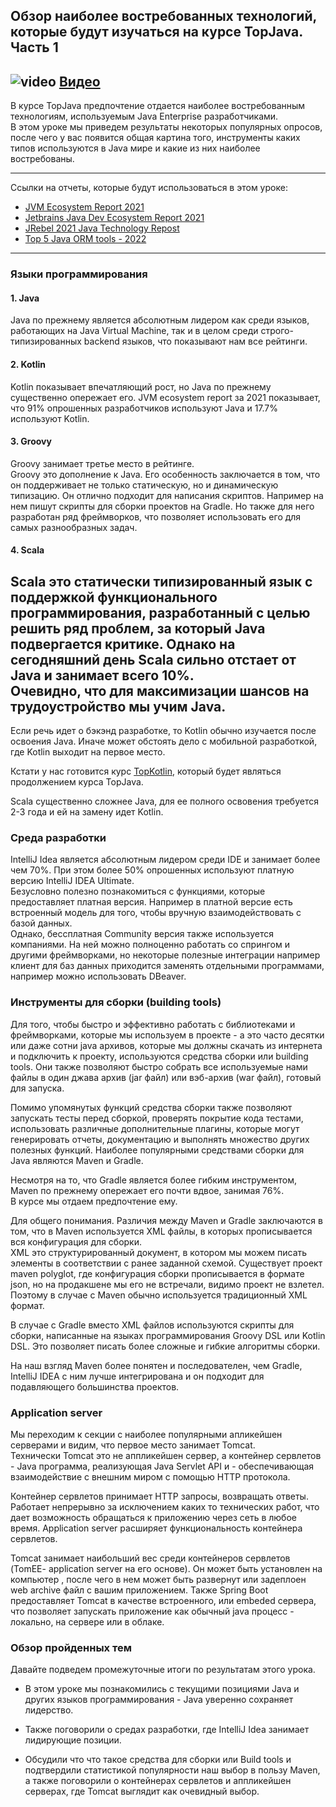 ## Обзор наиболее востребованных технологий, которые будут изучаться на курсе TopJava. Часть 1

## ![video](https://cloud.githubusercontent.com/assets/13649199/13672715/06dbc6ce-e6e7-11e5-81a9-04fbddb9e488.png) [Видео](https://drive.google.com/file/d/1foI_YIiQWM3Q3h928Fj8eqykY4NSx7Yp)

В курсе TopJava предпочтение отдается наиболее востребованным
технологиям, используемым Java Enterprise разработчиками.  
В этом уроке мы приведем результаты некоторых популярных опросов,
после чего у вас появится общая картина того, инструменты каких 
типов используются в Java мире и какие из них наиболее востребованы.  

---

Ссылки на отчеты, которые будут использоваться в этом уроке:

- [JVM Ecosystem Report 2021](https://snyk.io/jvm-ecosystem-report-2021/)
- [Jetbrains Java Dev Ecosystem Report 2021](https://www.jetbrains.com/lp/devecosystem-2021/java/)
- [JRebel 2021 Java Technology Repost](https://www.jrebel.com/blog/2021-java-technology-report)
- [Top 5 Java ORM tools - 2022](https://www.knowledgefactory.net/2021/09/top-java-orm-tools-20XX.html)

---

### Языки программирования

#### 1. Java
Java по прежнему является абсолютным лидером как среди языков, 
работающих на Java Virtual Maсhine, так и в целом среди 
строго-типизированных backend языков, что показывают нам все рейтинги.

#### 2. Kotlin
Kotlin показывает впечатляющий рост, но Java по прежнему 
существенно опережает его. JVM ecosystem report за 2021 показывает, 
что  91% опрошенных разработчиков используют Java и 17.7% используют Kotlin.

#### 3. Groovy
Groovy занимает третье место в рейтинге.   
Groovy это дополнение к Java. Его особенность заключается 
в том, что он поддерживает не только статическую, 
но и динамическую типизацию. Он отлично подходит для 
написания скриптов. Например на нем пишут скрипты для 
сборки проектов на Gradle. Но также для него разработан 
ряд фреймворков, что позволяет использовать его для 
самых разнообразных задач.

#### 4. Scala
Scala это статически типизированный язык с поддержкой 
функционального программирования, разработанный с целью 
решить ряд проблем, за который Java подвергается критике. 
Однако на сегодняшний день Scala сильно отстает от Java 
и занимает всего 10%.   
Очевидно, что для максимизации шансов на трудоустройство мы учим Java.
---
Если речь идет о бэкэнд разработке, то Kotlin обычно изучается 
после освоения Java. Иначе может обстоять дело с мобильной разработкой, 
где Kotlin выходит на первое место. 

Кстати у нас готовится курс [TopKotlin](https://javaops.ru/view/topkotlin), 
который будет являться продолжением курса TopJava.

Scala существенно сложнее Java, для ее полного освовения 
требуется 2-3 года и ей на замену идет Kotlin. 

### Среда разработки
IntelliJ Idea является абсолютным лидером среди IDE 
и занимает более чем 70%. При этом более 50% опрошенных используют
платную версию IntelliJ IDEA Ultimate.   
Безусловно полезно познакомиться с функциями, которые 
предоставляет платная версия. Например в платной версие есть 
встроенный модель для того, чтобы вручную взаимодействовать
с базой данных.   
Однако, бессплатная Community версия также используется компаниями.
На ней можно полноценно работать со спрингом и другими фреймворками, 
но некоторые полезные интеграции например клиент для 
баз данных приходится заменять отдельными программами, 
например можно использовать DBeaver.

### Инструменты для сборки (building tools)
Для того, чтобы быстро и эффективно работать с библиотеками 
и фреймворками, которые мы используем в проекте - а это 
часто десятки или даже сотни java архивов, которые мы 
должны скачать из интернета и подключить к проекту, 
используются средства сборки или building tools. 
Они также позволяют быстро собрать все используемые 
нами файлы в один джава архив (jar файл) или вэб-архив (war файл), 
готовый для запуска.   

Помимо упомянутых функций средства сборки также позволяют 
запускать тесты перед сборкой, проверять покрытие кода тестами, 
использовать различные дополнительные плагины, которые могут 
генерировать отчеты, документацию и выполнять множество других полезных функций.
Наиболее популярными средствами сборки для Java являются Maven и Gradle.

Несмотря на то, что Gradle является более гибким инструментом, 
Maven по прежнему опережает его почти вдвое, занимая 76%.  
В курсе мы отдаем предпочтение ему.

Для общего понимания. Различия между Maven и Gradle заключаются 
в том, что в Maven используется XML файлы, в которых прописывается 
вся конфигурация для сборки.  
XML это структурированный документ, в котором мы можем писать элементы 
в соответствии с ранее заданной схемой.
Существует проект maven polyglot, где конфигурация сборки 
прописывается в формате json, но на продакшене мы его не 
встречали, видимо проект не взлетел. Поэтому в случае с 
Maven обычно используется традиционный XML формат.

В случае с Gradle вместо XML файлов используются скрипты 
для сборки, написанные на языках программирования Groovy DSL 
или Kotlin DSL. Это позволяет писать более сложные и гибкие алгоритмы сборки.  

На наш взгляд Maven более понятен и последователен, 
чем Gradle, IntelliJ IDEA с ним лучше интегрирована и 
он подходит для подавляющего большинства проектов.

### Application server
Мы переходим к секции с наиболее популярными апликейшен серверами 
и видим, что первое место занимает Tomcat.   
Технически Tomcat это не аппликейшен сервер, а контейнер 
сервлетов - Java программа, реализующая Java Servlet API 
и - обеспечивающая взаимодействие с внешним миром с помощью HTTP протокола. 

Контейнер сервлетов принимает HTTP запросы, возвращать ответы. 
Работает непрерывно за исключением каких то технических работ, 
что дает возможность обращаться к приложению через сеть в любое время. 
Application server расширяет функциональность контейнера сервлетов.

Tomcat занимает наибольший вес среди контейнеров сервлетов 
(TomEE- application server на его основе). 
Он может быть установлен на компьютер , после чего 
в нем может быть развернут  или задеплоен web archive файл 
с вашим приложением. 
Также Spring Boot предоставляет Tomcat в качестве 
встроенного, или embeded сервера, что позволяет запускать 
приложение как обычный java процесс -  локально, на сервере или в облаке.

### Обзор пройденных тем
Давайте подведем промежуточные итоги по результатам этого урока.

- В этом уроке мы познакомились с текущими позициями Java и 
других языков программирования - Java уверенно сохраняет лидерство.  

- Также поговорили о средах разработки, где IntelliJ Idea занимает
лидирующие позиции.


- Обсудили что что такое средства для сборки или Build tools и 
подтвердили статистикой популярности наш выбор в пользу Maven, 
а также поговорили о контейнерах сервлетов и аппликейшен серверах, 
где Tomcat выглядит как очевидный выбор.







